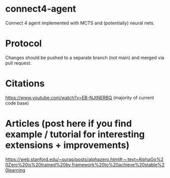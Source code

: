 # connect4-agent

Connect 4 agent implemented with MCTS and (potentially) neural nets.

# Protocol

Changes should be pushed to a separate branch (not main) and merged via pull request.

# Citations

https://www.youtube.com/watch?v=EB-NJtNERBQ (majority of current code base)

# Articles (post here if you find example / tutorial for interesting extensions + improvements)

https://web.stanford.edu/~surag/posts/alphazero.html#:~:text=AlphaGo%20Zero%20is%20trained%20by,framework%20to%20achieve%20stable%20learning
